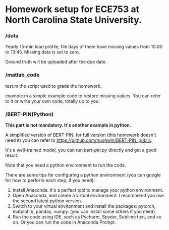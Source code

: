 # Homework setup for ECE753 at North Carolina State University.
### /data

Yearly 15-min load profile, file days of them have missing values from 10:00 to 13:45. Missing data is set to zero.

Ground truth will be uploaded after the due date.

### /matlab_code
test.m  the script used to grade the homework.

example.m  a simple example code to restore missing values. You can refer to it or write your own code, totally up to you.

### /BERT-PIN(Python)
**This part is not mandatory. It's another example in python.**

A simplified version of BERT-PIN, for full version (this homework doesn't need it) you can refer to https://github.com/hughwln/BERT-PIN_public.

It's a well-trained model, you can run _bert-pin.py_ directly and get a good result.

Note that you need a python environment to run the code.

There are some tips for configuring a python environment (you can google for how to perform each step, if you need):
1. Install Anaconda. It's a perfect tool to manage your python environment.
2. Open Anaconda, and create a virtual environment. I recommend you use the second latest python version.
3. Switch to your virtual environment and install the packages: pytorch, matplotlib, pandas, numpy. (you can install some others if you need).
4. Run the code using IDE, such as Pycharm, Spyder, Sublime text, and so on. Or you can run the code in Anaconda Prompt.
